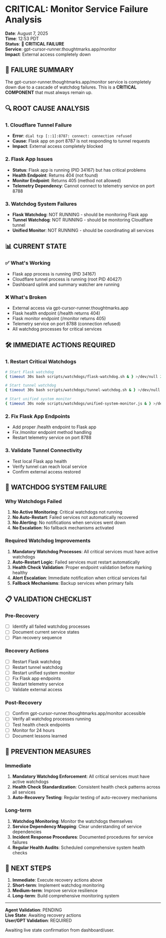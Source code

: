 # CRITICAL: Monitor Service Failure Analysis

**Date**: August 7, 2025  
**Time**: 12:53 PDT  
**Status**: 🔴 **CRITICAL FAILURE**  
**Service**: gpt-cursor-runner.thoughtmarks.app/monitor  
**Impact**: External access completely down  

## 🚨 **FAILURE SUMMARY**

The gpt-cursor-runner.thoughtmarks.app/monitor service is completely down due to a cascade of watchdog failures. This is a **CRITICAL COMPONENT** that must always remain up.

## 🔍 **ROOT CAUSE ANALYSIS**

### **1. Cloudflare Tunnel Failure**
- **Error**: `dial tcp [::1]:8787: connect: connection refused`
- **Cause**: Flask app on port 8787 is not responding to tunnel requests
- **Impact**: External access completely blocked

### **2. Flask App Issues**
- **Status**: Flask app is running (PID 34167) but has critical problems
- **Health Endpoint**: Returns 404 (not found)
- **Monitor Endpoint**: Returns 405 (method not allowed)
- **Telemetry Dependency**: Cannot connect to telemetry service on port 8788

### **3. Watchdog System Failures**
- **Flask Watchdog**: NOT RUNNING - should be monitoring Flask app
- **Tunnel Watchdog**: NOT RUNNING - should be monitoring Cloudflare tunnel
- **Unified Monitor**: NOT RUNNING - should be coordinating all services

## 📊 **CURRENT STATE**

### **✅ What's Working**
- Flask app process is running (PID 34167)
- Cloudflare tunnel process is running (root PID 40427)
- Dashboard uplink and summary watcher are running

### **❌ What's Broken**
- External access via gpt-cursor-runner.thoughtmarks.app
- Flask health endpoint (/health returns 404)
- Flask monitor endpoint (/monitor returns 405)
- Telemetry service on port 8788 (connection refused)
- All watchdog processes for critical services

## 🛠️ **IMMEDIATE ACTIONS REQUIRED**

### **1. Restart Critical Watchdogs**
```bash
# Start Flask watchdog
{ timeout 30s bash scripts/watchdogs/flask-watchdog.sh & } >/dev/null 2>&1 & disown

# Start tunnel watchdog  
{ timeout 30s bash scripts/watchdogs/tunnel-watchdog.sh & } >/dev/null 2>&1 & disown

# Start unified system monitor
{ timeout 30s node scripts/watchdogs/unified-system-monitor.js & } >/dev/null 2>&1 & disown
```

### **2. Fix Flask App Endpoints**
- Add proper /health endpoint to Flask app
- Fix /monitor endpoint method handling
- Restart telemetry service on port 8788

### **3. Validate Tunnel Connectivity**
- Test local Flask app health
- Verify tunnel can reach local service
- Confirm external access restored

## 🚨 **WATCHDOG SYSTEM FAILURE**

### **Why Watchdogs Failed**
1. **No Active Monitoring**: Critical watchdogs not running
2. **No Auto-Restart**: Failed services not automatically recovered
3. **No Alerting**: No notifications when services went down
4. **No Escalation**: No fallback mechanisms activated

### **Required Watchdog Improvements**
1. **Mandatory Watchdog Processes**: All critical services must have active watchdogs
2. **Auto-Restart Logic**: Failed services must restart automatically
3. **Health Check Validation**: Proper endpoint validation before marking healthy
4. **Alert Escalation**: Immediate notification when critical services fail
5. **Fallback Mechanisms**: Backup services when primary fails

## 📋 **VALIDATION CHECKLIST**

### **Pre-Recovery**
- [ ] Identify all failed watchdog processes
- [ ] Document current service states
- [ ] Plan recovery sequence

### **Recovery Actions**
- [ ] Restart Flask watchdog
- [ ] Restart tunnel watchdog  
- [ ] Restart unified system monitor
- [ ] Fix Flask app endpoints
- [ ] Restart telemetry service
- [ ] Validate external access

### **Post-Recovery**
- [ ] Confirm gpt-cursor-runner.thoughtmarks.app/monitor accessible
- [ ] Verify all watchdog processes running
- [ ] Test health check endpoints
- [ ] Monitor for 24 hours
- [ ] Document lessons learned

## 🎯 **PREVENTION MEASURES**

### **Immediate**
1. **Mandatory Watchdog Enforcement**: All critical services must have active watchdogs
2. **Health Check Standardization**: Consistent health check patterns across all services
3. **Auto-Recovery Testing**: Regular testing of auto-recovery mechanisms

### **Long-term**
1. **Watchdog Monitoring**: Monitor the watchdogs themselves
2. **Service Dependency Mapping**: Clear understanding of service dependencies
3. **Incident Response Procedures**: Documented procedures for service failures
4. **Regular Health Audits**: Scheduled comprehensive system health checks

## 🔄 **NEXT STEPS**

1. **Immediate**: Execute recovery actions above
2. **Short-term**: Implement watchdog monitoring
3. **Medium-term**: Improve service resilience
4. **Long-term**: Build comprehensive monitoring system

---

**Agent Validation**: PENDING  
**Live State**: Awaiting recovery actions  
**User/GPT Validation**: REQUIRED  

Awaiting live state confirmation from dashboard/user.
